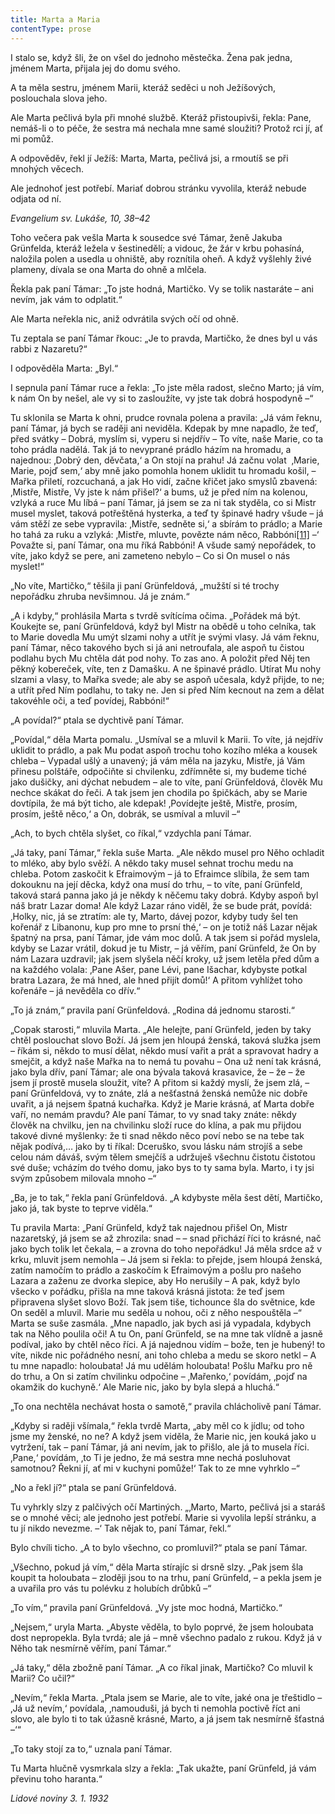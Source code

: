 ```yaml
---
title: Marta a Maria
contentType: prose
---
```


<section>

I stalo se, když šli, že on všel do jednoho městečka. Žena pak jedna, jménem Marta, přijala jej do domu svého.

A ta měla sestru, jménem Marii, kteráž seděci u noh Ježíšových, poslouchala slova jeho.

Ale Marta pečlivá byla při mnohé službě. Kteráž přistoupivši, řekla: Pane, nemáš-li o to péče, že sestra má nechala mne samé sloužiti? Protož rci jí, ať mi pomůž.

A odpověděv, řekl jí Ježíš: Marta, Marta, pečlivá jsi, a rmoutíš se při mnohých věcech.

Ale jednohoť jest potřebí. Mariať dobrou stránku vyvolila, kteráž nebude odjata od ní.

_Evangelium sv. Lukáše, 10, 38–42_

Toho večera pak vešla Marta k sousedce své Támar, ženě Jakuba Grünfelda, kteráž ležela v šestinedělí; a vidouc, že žár v krbu pohasíná, naložila polen a usedla u ohniště, aby roznítila oheň. A když vyšlehly živé plameny, dívala se ona Marta do ohně a mlčela.

Řekla pak paní Támar: „To jste hodná, Martičko. Vy se tolik nastaráte – ani nevím, jak vám to odplatit.“

Ale Marta neřekla nic, aniž odvrátila svých očí od ohně.

Tu zeptala se paní Támar řkouc: „Je to pravda, Martičko, že dnes byl u vás rabbi z Nazaretu?“

I odpověděla Marta: „Byl.“

I sepnula paní Támar ruce a řekla: „To jste měla radost, slečno Marto; já vím, k nám On by nešel, ale vy si to zasloužíte, vy jste tak dobrá hospodyně –“

Tu sklonila se Marta k ohni, prudce rovnala polena a pravila: „Já vám řeknu, paní Támar, já bych se raději ani neviděla. Kdepak by mne napadlo, že teď, před svátky – Dobrá, myslím si, vyperu si nejdřív – To víte, naše Marie, co ta toho prádla nadělá. Tak já to nevyprané prádlo házím na hromadu, a najednou: ‚Dobrý den, děvčata,‘ a On stojí na prahu! Já začnu volat  ‚Marie, Marie, pojď sem,‘ aby mně jako pomohla honem uklidit tu hromadu košil, – Mařka přiletí, rozcuchaná, a jak Ho vidí, začne křičet jako smyslů zbavená: ‚Mistře, Mistře, Vy jste k nám přišel?‘ a bums, už je před ním na kolenou, vzlyká a ruce Mu líbá – paní Támar, já jsem se za ni tak styděla, co si Mistr musel myslet, taková potřeštěná hysterka, a teď ty špinavé hadry všude – já vám stěží ze sebe vypravila: ‚Mistře, sedněte si,‘ a sbírám to prádlo; a Marie ho tahá za ruku a vzlyká: ‚Mistře, mluvte, povězte nám něco, Rabbóni[\[11\]](./resources/undefined) –‘ Považte si, paní Támar, ona mu říká Rabbóni! A všude samý nepořádek, to víte, jako když se pere, ani zameteno nebylo – Co si On musel o nás myslet!“

„No víte, Martičko,“ těšila ji paní Grünfeldová, „mužští si té trochy nepořádku zhruba nevšimnou. Já je znám.“

„A i kdyby,“ prohlásila Marta s tvrdě svítícíma očima. „Pořádek má být. Koukejte se, paní Grünfeldová, když byl Mistr na obědě u toho celníka, tak to Marie dovedla Mu umýt slzami nohy a utřít je svými vlasy. Já vám řeknu, paní Támar, něco takového bych si já ani netroufala, ale aspoň tu čistou podlahu bych Mu chtěla dát pod nohy. To zas ano. A položit před Něj ten pěkný kobereček, víte, ten z Damašku. A ne špinavé prádlo. Utírat Mu nohy slzami a vlasy, to Mařka svede; ale aby se aspoň učesala, když přijde, to ne; a utřít před Ním podlahu, to taky ne. Jen si před Ním kecnout na zem a dělat takovéhle oči, a teď povídej, Rabbóni!“

„A povídal?“ ptala se dychtivě paní Támar.

„Povídal,“ děla Marta pomalu. „Usmíval se a mluvil k Marii. To víte, já nejdřív uklidit to prádlo, a pak Mu podat aspoň trochu toho kozího mléka a kousek chleba – Vypadal ušlý a unavený; já vám měla na jazyku, Mistře, já Vám přinesu polštáře, odpočiňte si chvilenku, zdřímněte si, my budeme tiché jako dušičky, ani dýchat nebudem – ale to víte, paní Grünfeldová, člověk Mu nechce skákat do řeči. A tak jsem jen chodila po špičkách, aby se Marie dovtípila, že má být ticho, ale kdepak! ‚Povídejte ještě, Mistře, prosím, prosím, ještě něco,‘ a On, dobrák, se usmíval a mluvil –“

„Ach, to bych chtěla slyšet, co říkal,“ vzdychla paní Támar.

„Já taky, paní Támar,“ řekla suše Marta. „Ale někdo musel pro Něho ochladit to mléko, aby bylo svěží. A někdo taky musel sehnat trochu medu na chleba. Potom zaskočit k Efraimovým – já to Efraimce slíbila, že sem tam dokouknu na její děcka, když ona musí do trhu, – to víte, paní Grünfeld, taková stará panna jako já je někdy k něčemu taky dobrá. Kdyby aspoň byl náš bratr Lazar doma! Ale když Lazar ráno viděl, že se bude prát, povídá: ‚Holky, nic, já se ztratím: ale ty, Marto, dávej pozor, kdyby tudy šel ten kořenář z Libanonu, kup pro mne to prsní thé,‘ – on je totiž náš Lazar nějak špatný na prsa, paní Támar, jde vám moc dolů. A tak jsem si pořád myslela, kdyby se Lazar vrátil, dokud je tu Mistr, – já věřím, paní Grünfeld, že On by nám Lazara uzdravil; jak jsem slyšela něčí kroky, už jsem letěla před dům a na každého volala: ‚Pane Ašer, pane Lévi, pane Išachar, kdybyste potkal bratra Lazara, že má hned, ale hned přijít domů!‘ A přitom vyhlížet toho kořenáře – já nevěděla co dřív.“

„To já znám,“ pravila paní Grünfeldová. „Rodina dá jednomu starosti.“

„Copak starosti,“ mluvila Marta. „Ale helejte, paní Grünfeld, jeden by taky chtěl poslouchat slovo Boží. Já jsem jen hloupá ženská, taková služka jsem – říkám si, někdo to musí dělat, někdo musí vařit a prát a spravovat hadry a smejčit, a když naše Mařka na to nemá tu povahu – Ona už není tak krásná, jako byla dřív, paní Támar; ale ona bývala taková krasavice, že – že – že jsem jí prostě musela sloužit, víte? A přitom si každý myslí, že jsem zlá, – paní Grünfeldová, vy to znáte, zlá a nešťastná ženská nemůže nic dobře uvařit, a já nejsem špatná kuchařka. Když je Marie krásná, ať Marta dobře vaří, no nemám pravdu? Ale paní Támar, to vy snad taky znáte: někdy člověk na chvilku, jen na chvilinku složí ruce do klína, a pak mu přijdou takové divné myšlenky: že ti snad někdo něco poví nebo se na tebe tak nějak podívá,… jako by ti říkal: Dceruško, svou lásku nám strojíš a sebe celou nám dáváš, svým tělem smejčíš a udržuješ všechnu čistotu čistotou své duše; vcházím do tvého domu, jako bys to ty sama byla. Marto, i ty jsi svým způsobem milovala mnoho –“

„Ba, je to tak,“ řekla paní Grünfeldová. „A kdybyste měla šest dětí, Martičko, jako já, tak byste to teprve viděla.“

Tu pravila Marta: „Paní Grünfeld, když tak najednou přišel On, Mistr nazaretský, já jsem se až zhrozila: snad – – snad přichází říci to krásné, nač jako bych tolik let čekala, – a zrovna do toho nepořádku! Já měla srdce až v krku, mluvit jsem nemohla – Já jsem si řekla: to přejde, jsem hloupá ženská, zatím namočím to prádlo a zaskočím k Efraimovým a pošlu pro našeho Lazara a zaženu ze dvorka slepice, aby Ho nerušily – A pak, když bylo všecko v pořádku, přišla na mne taková krásná jistota: že teď jsem připravena slyšet slovo Boží. Tak jsem tiše, tichounce šla do světnice, kde On seděl a mluvil. Marie mu seděla u nohou, oči z něho nespouštěla –“ Marta se suše zasmála. „Mne napadlo, jak bych asi já vypadala, kdybych tak na Něho poulila oči! A tu On, paní Grünfeld, se na mne tak vlídně a jasně podíval, jako by chtěl něco říci. A já najednou vidím – bože, ten je hubený! to víte, nikde nic pořádného nesní, ani toho chleba a medu se skoro netkl – A tu mne napadlo: holoubata! Já mu udělám holoubata! Pošlu Mařku pro ně do trhu, a On si zatím chvilinku odpočine – ‚Mařenko,‘ povídám, ‚pojď na okamžik do kuchyně.‘ Ale Marie nic, jako by byla slepá a hluchá.“

„To ona nechtěla nechávat hosta o samotě,“ pravila chlácholivě paní Támar.

„Kdyby si raději všímala,“ řekla tvrdě Marta, „aby měl co k jídlu; od toho jsme my ženské, no ne? A když jsem viděla, že Marie nic, jen kouká jako u vytržení, tak – paní Támar, já ani nevím, jak to přišlo, ale já to musela říci. ‚Pane,‘ povídám, ‚to Ti je jedno, že má sestra mne nechá posluhovat samotnou? Řekni jí, ať mi v kuchyni pomůže!‘ Tak to ze mne vyhrklo –“

„No a řekl jí?“ ptala se paní Grünfeldová.

Tu vyhrkly slzy z palčivých očí Martiných. „‚Marto, Marto, pečlivá jsi a staráš se o mnohé věci; ale jednoho jest potřebí. Marie si vyvolila lepší stránku, a tu jí nikdo nevezme. –‘ Tak nějak to, paní Támar, řekl.“

Bylo chvíli ticho. „A to bylo všechno, co promluvil?“ ptala se paní Támar.

„Všechno, pokud já vím,“ děla Marta stírajíc si drsně slzy. „Pak jsem šla koupit ta holoubata – zloději jsou to na trhu, paní Grünfeld, – a pekla jsem je a uvařila pro vás tu polévku z holubích drůbků –“

„To vím,“ pravila paní Grünfeldová. „Vy jste moc hodná, Martičko.“

„Nejsem,“ uryla Marta. „Abyste věděla, to bylo poprvé, že jsem holoubata dost nepropekla. Byla tvrdá; ale já – mně všechno padalo z rukou. Když já v Něho tak nesmírně věřím, paní Támar.“

„Já taky,“ děla zbožně paní Támar. „A co říkal jinak, Martičko? Co mluvil k Marii? Co učil?“

„Nevím,“ řekla Marta. „Ptala jsem se Marie, ale to víte, jaké ona je třeštidlo – ‚Já už nevím,‘ povídala, ‚namouduši, já bych ti nemohla poctivě říct ani slovo, ale bylo ti to tak úžasně krásné, Marto, a já jsem tak nesmírně šťastná –‘“

„To taky stojí za to,“ uznala paní Támar.

Tu Marta hlučně vysmrkala slzy a řekla: „Tak ukažte, paní Grünfeld, já vám převinu toho haranta.“

_Lidové noviny 3. 1. 1932_

</section>
